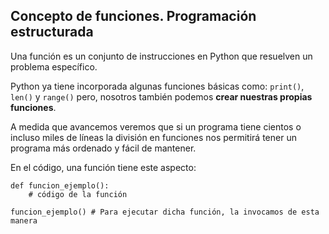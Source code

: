 ## Concepto de funciones. Programación estructurada

Una función es un conjunto de instrucciones en Python que resuelven un problema específico.

Python ya tiene incorporada algunas funciones básicas como: `print()`, `len()` y `range()` pero, nosotros también podemos **crear nuestras propias funciones**.

A medida que avancemos veremos que si un programa tiene cientos o incluso miles de líneas la división en funciones nos permitirá tener un programa más ordenado y fácil de mantener.

En el código, una función tiene este aspecto:

```
def funcion_ejemplo():
    # código de la función

funcion_ejemplo() # Para ejecutar dicha función, la invocamos de esta manera
```